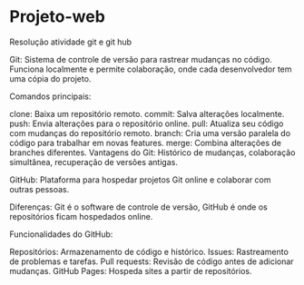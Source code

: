 # Projeto-web
Resolução atividade git e git hub

Git: Sistema de controle de versão para rastrear mudanças no código. Funciona localmente e permite colaboração, onde cada desenvolvedor tem uma cópia do projeto.

Comandos principais:

clone: Baixa um repositório remoto.
commit: Salva alterações localmente.
push: Envia alterações para o repositório online.
pull: Atualiza seu código com mudanças do repositório remoto.
branch: Cria uma versão paralela do código para trabalhar em novas features.
merge: Combina alterações de branches diferentes.
Vantagens do Git: Histórico de mudanças, colaboração simultânea, recuperação de versões antigas.

GitHub: Plataforma para hospedar projetos Git online e colaborar com outras pessoas.

Diferenças: Git é o software de controle de versão, GitHub é onde os repositórios ficam hospedados online.

Funcionalidades do GitHub:

Repositórios: Armazenamento de código e histórico.
Issues: Rastreamento de problemas e tarefas.
Pull requests: Revisão de código antes de adicionar mudanças.
GitHub Pages: Hospeda sites a partir de repositórios.

